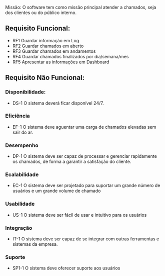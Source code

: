 Missão: O software tem como missão principal atender a chamados, seja dos clientes ou do público interno.

## Requisito Funcional: 
* RF1 Guardar informação em Log
* RF2 Guardar chamados em aberto
* RF3 Guardar chamados em andamentos
* RF4 Guardar chamados finalizados por dia/semana/mes
* RF5 Apresentar as informações em Dashboard

## Requisito Não Funcional:

### Disponibilidade:
* DS-1 O sistema deverá ficar disponível 24/7.

### Eficiência
* EF-1 O sistema deve aguentar uma carga de chamados elevadas sem sair do ar. 

### Desempenho
* DP-1 O sistema deve ser capaz de processar e gerenciar rapidamente os chamados, de forma a garantir a satisfação do cliente.

### Ecalabilidade
* EC-1 O sistema deve ser projetado para suportar um grande número de usuários e um grande volume de chamado

### Usabilidade
* US-1 O sistema deve ser fácil de usar e intuitivo para os usuários

### Integração
* IT-1 O sistema deve ser capaz de se integrar com outras ferramentas e sistemas da empresa.

### Suporte
* SP1-1 O sistema deve oferecer suporte aos usuários

